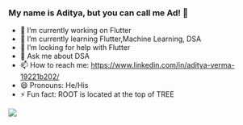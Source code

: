 ### My name is Aditya, but you can call me Ad! 👋

- 🔭 I’m currently working on Flutter
- 🌱 I’m currently learning Flutter,Machine Learning, DSA
- 🤔 I’m looking for help with Flutter
- 💬 Ask me about DSA
- 📫 How to reach me: https://www.linkedin.com/in/aditya-verma-19221b202/
- 😄 Pronouns: He/His
- ⚡ Fun fact: ROOT is located at the top of TREE
<img src="https://github-readme-stats.vercel.app/api?username=adityaverma32&&show_icons=true&title_color=FFFFFFF&icon_color=bb2acf&text_color=daf7dc&bg_color=A7A7A7">
